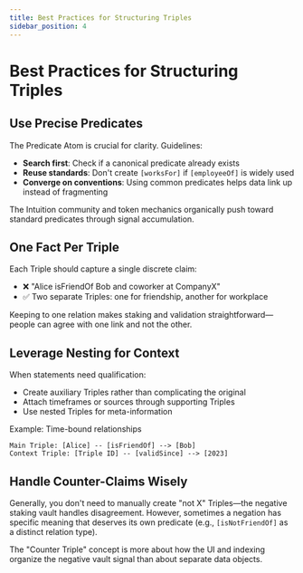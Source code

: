 ```yaml
---
title: Best Practices for Structuring Triples
sidebar_position: 4
---
```


# Best Practices for Structuring Triples

## Use Precise Predicates

The Predicate Atom is crucial for clarity. Guidelines:
- **Search first**: Check if a canonical predicate already exists
- **Reuse standards**: Don't create `[worksFor]` if `[employeeOf]` is widely used
- **Converge on conventions**: Using common predicates helps data link up instead of fragmenting

The Intuition community and token mechanics organically push toward standard predicates through signal accumulation.

## One Fact Per Triple

Each Triple should capture a single discrete claim:
- ❌ "Alice isFriendOf Bob and coworker at CompanyX"
- ✅ Two separate Triples: one for friendship, another for workplace

Keeping to one relation makes staking and validation straightforward—people can agree with one link and not the other.

## Leverage Nesting for Context

When statements need qualification:
- Create auxiliary Triples rather than complicating the original
- Attach timeframes or sources through supporting Triples
- Use nested Triples for meta-information

Example: Time-bound relationships
```
Main Triple: [Alice] -- [isFriendOf] --> [Bob]
Context Triple: [Triple ID] -- [validSince] --> [2023]
```

## Handle Counter-Claims Wisely

Generally, you don't need to manually create "not X" Triples—the negative staking vault handles disagreement. However, sometimes a negation has specific meaning that deserves its own predicate (e.g., `[isNotFriendOf]` as a distinct relation type).

The "Counter Triple" concept is more about how the UI and indexing organize the negative vault signal than about separate data objects.
